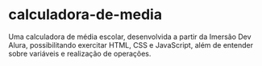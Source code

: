 # calculadora-de-media
Uma calculadora de média escolar, desenvolvida a partir da Imersão Dev Alura, possibilitando exercitar HTML, CSS e JavaScript, além de entender sobre variáveis e realização de operações.
